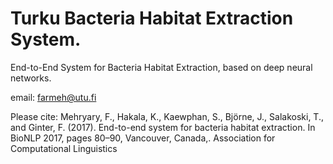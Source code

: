 # Turku Bacteria Habitat Extraction System.
End-to-End System for Bacteria Habitat Extraction, based on deep neural networks. 


email: farmeh@utu.fi

Please cite: 
Mehryary, F., Hakala, K., Kaewphan, S., Björne, J., Salakoski, T., and Ginter, F. (2017). End-to-end system for bacteria habitat extraction. In BioNLP 2017, pages 80–90, Vancouver, Canada,. Association for Computational Linguistics 
